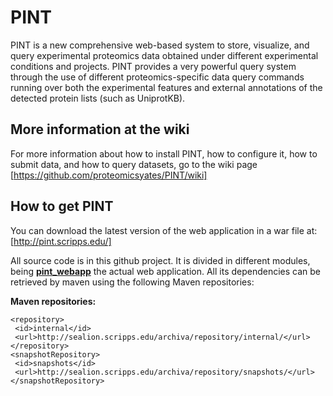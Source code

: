 # PINT
PINT is a new comprehensive web-based system to store, visualize, and query experimental proteomics data obtained under different experimental conditions and projects. PINT provides a very powerful query system through the use of different proteomics-specific data query commands running over both the experimental features and external annotations of the detected protein lists (such as UniprotKB).

## More information at the wiki
For more information about how to install PINT, how to configure it, how to submit data, and how to query datasets, go to the wiki page [https://github.com/proteomicsyates/PINT/wiki]  
  
## How to get PINT
You can download the latest version of the web application in a war file at: [http://pint.scripps.edu/]  
  
All source code is in this github project. 
It is divided in different modules, being [**pint_webapp**](https://github.com/proteomicsyates/PINT/tree/master/pint_webapp) the actual web application. All its dependencies can be retrieved by maven using the following Maven repositories:
  
**Maven repositories:**  
 ```
<repository>  
  <id>internal</id>  
  <url>http://sealion.scripps.edu/archiva/repository/internal/</url>  
</repository>  
<snapshotRepository>  
  <id>snapshots</id>  
  <url>http://sealion.scripps.edu/archiva/repository/snapshots/</url>  
</snapshotRepository>  
```



